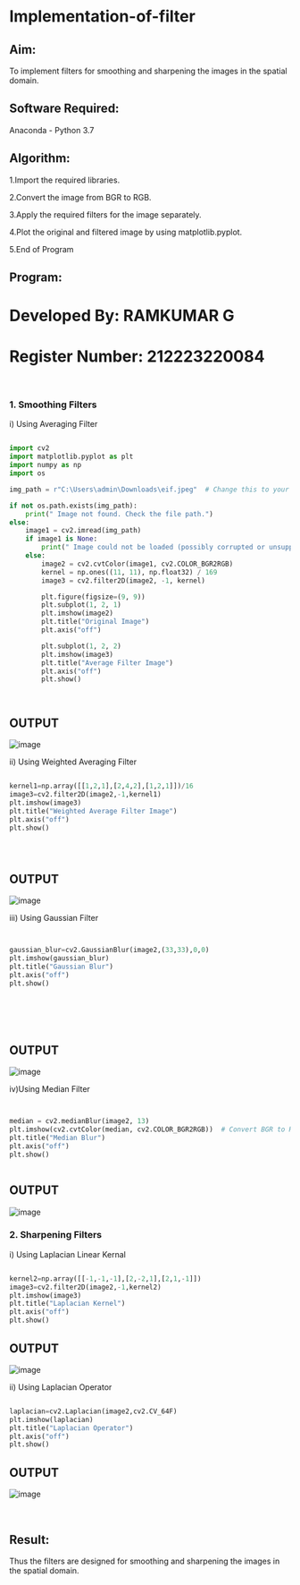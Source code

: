 # Implementation-of-filter
## Aim:
To implement filters for smoothing and sharpening the images in the spatial domain.

## Software Required:
Anaconda - Python 3.7

## Algorithm:

1.Import the required libraries.

2.Convert the image from BGR to RGB.

3.Apply the required filters for the image separately.

4.Plot the original and filtered image by using matplotlib.pyplot.

5.End of Program

## Program:
# Developed By: RAMKUMAR G
# Register Number: 212223220084
</br>

### 1. Smoothing Filters

i) Using Averaging Filter
```Python

import cv2
import matplotlib.pyplot as plt
import numpy as np
import os

img_path = r"C:\Users\admin\Downloads\eif.jpeg"  # Change this to your correct path

if not os.path.exists(img_path):
    print(" Image not found. Check the file path.")
else:
    image1 = cv2.imread(img_path)
    if image1 is None:
        print(" Image could not be loaded (possibly corrupted or unsupported format).")
    else:
        image2 = cv2.cvtColor(image1, cv2.COLOR_BGR2RGB)
        kernel = np.ones((11, 11), np.float32) / 169
        image3 = cv2.filter2D(image2, -1, kernel)

        plt.figure(figsize=(9, 9))
        plt.subplot(1, 2, 1)
        plt.imshow(image2)
        plt.title("Original Image")
        plt.axis("off")

        plt.subplot(1, 2, 2)
        plt.imshow(image3)
        plt.title("Average Filter Image")
        plt.axis("off")
        plt.show()




```
<h2>OUTPUT</h2>

![image](https://github.com/user-attachments/assets/2c7dc857-62ed-4f30-ae2b-7edfa29a22e7)



ii) Using Weighted Averaging Filter
```Python

kernel1=np.array([[1,2,1],[2,4,2],[1,2,1]])/16
image3=cv2.filter2D(image2,-1,kernel1)
plt.imshow(image3)
plt.title("Weighted Average Filter Image")
plt.axis("off")
plt.show()





```
<h2>OUTPUT</h2>

![image](https://github.com/user-attachments/assets/5c68eff6-cc5c-4c4f-93e3-71398236f16a)



iii) Using Gaussian Filter
```Python


gaussian_blur=cv2.GaussianBlur(image2,(33,33),0,0)
plt.imshow(gaussian_blur)
plt.title("Gaussian Blur")
plt.axis("off")
plt.show()







```
<h2>OUTPUT</h2>


![image](https://github.com/user-attachments/assets/33446aaf-e1e7-421e-b69c-665fdc8819ce)


iv)Using Median Filter
```Python


median = cv2.medianBlur(image2, 13)
plt.imshow(cv2.cvtColor(median, cv2.COLOR_BGR2RGB))  # Convert BGR to RGB for correct color display
plt.title("Median Blur")
plt.axis("off")
plt.show()



```
<h2>OUTPUT</h2>

![image](https://github.com/user-attachments/assets/103d51ba-ced2-43a7-9031-fa6984d7a240)



### 2. Sharpening Filters
i) Using Laplacian Linear Kernal
```Python

kernel2=np.array([[-1,-1,-1],[2,-2,1],[2,1,-1]])
image3=cv2.filter2D(image2,-1,kernel2)
plt.imshow(image3)
plt.title("Laplacian Kernel")
plt.axis("off")
plt.show()

```
<h2>OUTPUT</h2>

![image](https://github.com/user-attachments/assets/c934f41e-b163-46d8-b0c3-e7fec3cc235a)



ii) Using Laplacian Operator
```Python

laplacian=cv2.Laplacian(image2,cv2.CV_64F)
plt.imshow(laplacian)
plt.title("Laplacian Operator")
plt.axis("off")
plt.show()


```
<h2>OUTPUT</h2>

![image](https://github.com/user-attachments/assets/5d2fc398-93be-4d5b-b0f1-19d6e70ad58a)


</br>

## Result:
Thus the filters are designed for smoothing and sharpening the images in the spatial domain.
